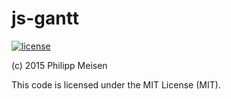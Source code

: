 js-gantt
=============

[![license](https://img.shields.io/github/license/pmeisen/js-gantt.svg)](LICENSE)

(c) 2015 Philipp Meisen

This code is licensed under the MIT License (MIT).